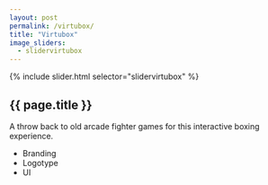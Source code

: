 ```yaml
---
layout: post
permalink: /virtubox/
title: "Virtubox"
image_sliders:
  - slidervirtubox
---
```

<section class="section fadeup clear col-1-1">

<div class="col-1-2 grid-mar">
  <div id="slideshow">
  {% include slider.html selector="slidervirtubox" %}
  </div>

  <article class="txt-centre">
    <h2>{{ page.title }}</h2>
    <p>A throw back to old arcade fighter games for this interactive boxing experience.</p>
    <ul>
      <li>Branding</li>
      <li>Logotype</li>
      <li>UI</li>
    </ul>
  </article>
</div>

</section>
